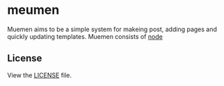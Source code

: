 # meumen
Muemen aims to be a simple system for makeing post, adding pages and quickly updating templates. Muemen consists of [node](http://nodejs.org)

## License

View the [LICENSE](https://github.com/joshatjben/muemen/blob/master/LICENSE) file.